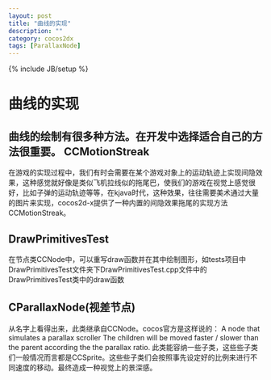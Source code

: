 ```yaml
---
layout: post
title: "曲线的实现"
description: ""
category: cocos2dx
tags: [ParallaxNode]
---
```

{% include JB/setup %}

曲线的实现
================

曲线的绘制有很多种方法。在开发中选择适合自己的方法很重要。
CCMotionStreak
--

在游戏的实现过程中，我们有时会需要在某个游戏对象上的运动轨迹上实现间隐效果，这种感觉就好像是类似飞机拉线似的拖尾巴，使我们的游戏在视觉上感觉很好，比如子弹的运动轨迹等等，在kjava时代，这种效果，往往需要美术通过大量的图片来实现，cocos2d-x提供了一种内置的间隐效果拖尾的实现方法CCMotionStreak。

DrawPrimitivesTest
------------------

在节点类CCNode中，可以重写draw函数并在其中绘制图形，如tests项目中DrawPrimitivesTest文件夹下DrawPrimitivesTest.cpp文件中的DrawPrimitivesTest类中的draw函数

CParallaxNode(视差节点)
-------------------

从名字上看得出来，此类继承自CCNode。cocos官方是这样说的：
A node that simulates a parallax scroller
The children will be moved faster / slower than the parent according the the parallax ratio.
此类能容纳一些子类，这些些子类们一般情况而言都是CCSprite。这些些子类们会按照事先设定好的比例来进行不同速度的移动。最终造成一种视觉上的景深感。
